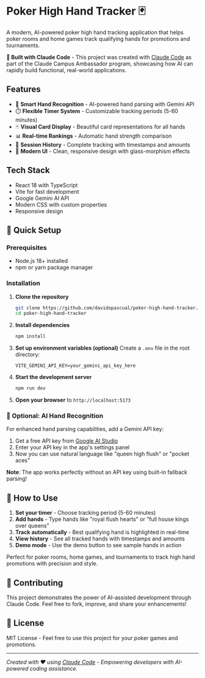 # Poker High Hand Tracker 🃏

A modern, AI-powered poker high hand tracking application that helps poker rooms and home games track qualifying hands for promotions and tournaments.

**🤖 Built with Claude Code** - This project was created with [Claude Code](https://claude.ai/code) as part of the Claude Campus Ambassador program, showcasing how AI can rapidly build functional, real-world applications.

## Features

- 🎯 **Smart Hand Recognition** - AI-powered hand parsing with Gemini API
- ⏱️ **Flexible Timer System** - Customizable tracking periods (5-60 minutes)  
- 🃏 **Visual Card Display** - Beautiful card representations for all hands
- 📊 **Real-time Rankings** - Automatic hand strength comparison
- 📝 **Session History** - Complete tracking with timestamps and amounts
- 🎨 **Modern UI** - Clean, responsive design with glass-morphism effects

## Tech Stack

- React 18 with TypeScript
- Vite for fast development
- Google Gemini AI API
- Modern CSS with custom properties
- Responsive design

## 🚀 Quick Setup

### Prerequisites
- Node.js 18+ installed
- npm or yarn package manager

### Installation

1. **Clone the repository**
   ```bash
   git clone https://github.com/davidopascual/poker-high-hand-tracker.git
   cd poker-high-hand-tracker
   ```

2. **Install dependencies**
   ```bash
   npm install
   ```

3. **Set up environment variables (optional)**
   Create a `.env` file in the root directory:
   ```env
   VITE_GEMINI_API_KEY=your_gemini_api_key_here
   ```

4. **Start the development server**
   ```bash
   npm run dev
   ```

5. **Open your browser** to `http://localhost:5173`

### 🔧 Optional: AI Hand Recognition

For enhanced hand parsing capabilities, add a Gemini API key:

1. Get a free API key from [Google AI Studio](https://aistudio.google.com/app/apikey)
2. Enter your API key in the app's settings panel
3. Now you can use natural language like "queen high flush" or "pocket aces"

**Note**: The app works perfectly without an API key using built-in fallback parsing!

## 🎯 How to Use

1. **Set your timer** - Choose tracking period (5-60 minutes)
2. **Add hands** - Type hands like "royal flush hearts" or "full house kings over queens"
3. **Track automatically** - Best qualifying hand is highlighted in real-time  
4. **View history** - See all tracked hands with timestamps and amounts
5. **Demo mode** - Use the demo button to see sample hands in action

Perfect for poker rooms, home games, and tournaments to track high hand promotions with precision and style.

## 🤝 Contributing

This project demonstrates the power of AI-assisted development through Claude Code. Feel free to fork, improve, and share your enhancements!

## 📄 License

MIT License - Feel free to use this project for your poker games and promotions.

---

*Created with ❤️ using [Claude Code](https://claude.ai/code) - Empowering developers with AI-powered coding assistance.*